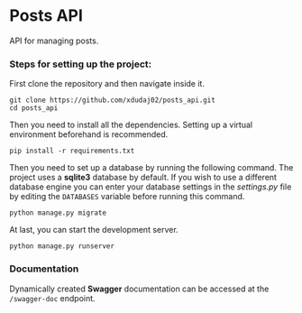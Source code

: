 # Posts API
API for managing posts.

### Steps for setting up the project:

First clone the repository and then navigate inside it.
```shell
git clone https://github.com/xdudaj02/posts_api.git
cd posts_api
```

Then you need to install all the dependencies. Setting up a virtual 
environment beforehand is recommended.
```shell
pip install -r requirements.txt
```

Then you need to set up a database by running the following command. The 
project uses a **sqlite3** database by default. If you wish to use a different 
database engine you can enter your database settings in the *settings.py* 
file by editing the `DATABASES` variable before running this command.
```shell
python manage.py migrate
```

At last, you can start the development server.
```shell
python manage.py runserver 
```

### Documentation

Dynamically created **Swagger** documentation can be accessed at the 
`/swagger-doc` endpoint.
